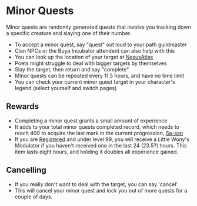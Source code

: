# Minor Quests

Minor quests are randomly generated quests that involve you tracking down a specific creature and slaying one of their number.

- To accept a minor quest, say "quest" out loud to your path guildmaster
- Clan NPCs or the Buya Incubator attendent can also help with this
- You can look up the location of your target at [NexusAtlas](https://nexusatlas.com/quests/minorquestlocations.php)
- Poets might struggle to deal with bigger targets by themselves
- Slay the target, then return and say "complete"
- Minor quests can be repeated every 11.5 hours, and have no time limit
- You can check your current minor quest target in your character's legend (select yourself and switch pages)

## Rewards

- Completing a minor quest grants a small amount of experience
- It adds to your total minor quests completed record, which needs to reach 400 to acquire the last mark in the current progression, [Sa-san](character/beyond-99th.md)
- If you are [Registered](basics/registration.md) and under level 99, you will receive a Little Wony's Modulator if you haven't received one in the last 24 (23.5?) hours. This item lasts eight hours, and holding it doubles all experience gained.

## Cancelling

- If you really don't want to deal with the target, you can say 'cancel'
- This will cancel your minor quest and lock you out of more quests for a couple of days.
